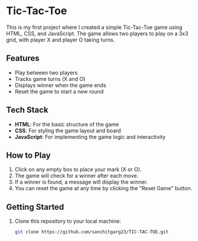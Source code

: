 # Tic-Tac-Toe

This is my first project where I created a simple Tic-Tac-Toe game using HTML, CSS, and JavaScript. The game allows two players to play on a 3x3 grid, with player X and player O taking turns.

## Features

- Play between two players
- Tracks game turns (X and O)
- Displays winner when the game ends
- Reset the game to start a new round

## Tech Stack

- **HTML**: For the basic structure of the game
- **CSS**: For styling the game layout and board
- **JavaScript**: For implementing the game logic and interactivity

## How to Play

1. Click on any empty box to place your mark (X or O).
2. The game will check for a winner after each move.
3. If a winner is found, a message will display the winner.
4. You can reset the game at any time by clicking the "Reset Game" button.

## Getting Started

1. Clone this repository to your local machine:
   ```bash
   git clone https://github.com/sanchitgarg23/TIC-TAC-TOE.git
